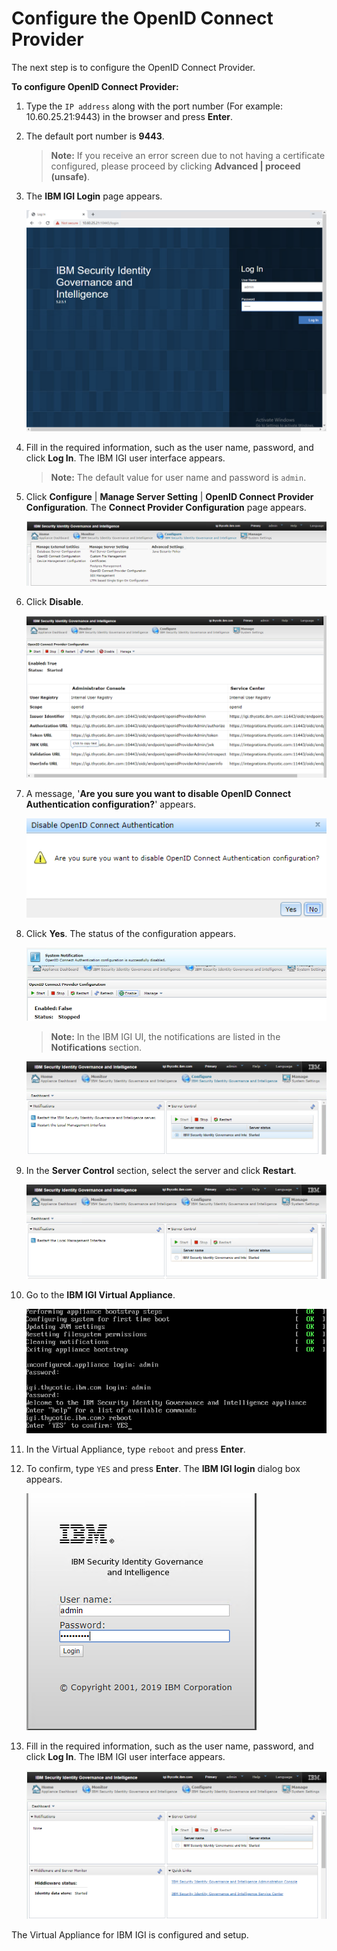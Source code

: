 [title]: # (Configure the OpenID Connect Provider)
[tags]: # (introduction)
[priority]: # (104)
# Configure the OpenID Connect Provider

The next step is to configure the OpenID Connect Provider.

__To configure OpenID Connect Provider:__

1. Type the `IP address` along with the port number (For example: 10.60.25.21:9443) in the browser and press __Enter__.

1. The default port number is __9443__.

   >**Note:** If you receive an error screen due to not having a certificate configured, please proceed by clicking __Advanced | proceed (unsafe)__.

1. The __IBM IGI Login__ page appears.

   ![ibmlogintwo](images/ibmlogintwo.png)
1. Fill in the required information, such as the user name, password, and click __Log In__. The IBM IGI user interface appears.
   >**Note:** The default value for user name and password is `admin`.
1. Click __Configure__ | __Manage Server Setting__ | __OpenID Connect Provider Configuration__. The __Connect Provider Configuration__ page appears.

   ![openidconnectprovider](images/openidconnectprovider.png)
1. Click __Disable__.

   ![openidconnectproviderstatus](images/openidconnectproviderstatus.png)
1. A message, '__Are you sure you want to disable OpenID Connect Authentication configuration?__' appears.

   ![openidconnectprovidermessage](images/openidconnectprovidermessage.png)
1. Click __Yes__. The status of the configuration appears.

   ![openidconnectprovidersystemnotification](images/openidconnectprovidersystemnotification.png)

   >**Note:** In the IBM IGI UI, the notifications are listed in the __Notifications__ section.

   ![restartibmigiserver](images/restartibmigiserver.png)
1. In the __Server Control__ section, select the server and click __Restart__.

   ![restartibmigilocalmgmtinterface](images/restartibmigilocalmgmtinterface.png)
1. Go to the __IBM IGI Virtual Appliance__.

   ![Virtualappliancereboot](images/virtualappliancereboot.png)
1. In the Virtual Appliance, type `reboot` and press __Enter__.
1. To confirm, type `YES` and press __Enter__. The __IBM IGI login__ dialog box appears.

   ![ibmigilogin](images/ibmigilogin.png)
1. Fill in the required information, such as the user name, password, and click __Log In__. The IBM IGI user interface appears.

   ![ibmigiuserinterface](images/ibmigiuserinterface.png)

The Virtual Appliance for IBM IGI is configured and setup.